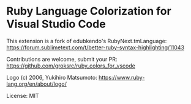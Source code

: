 # Ruby Language Colorization for Visual Studio Code 
This extension is a fork of edubkendo's RubyNext.tmLanguage: https://forum.sublimetext.com/t/better-ruby-syntax-highlighting/11043

Contributions are welcome, submit your PR: https://github.com/groksrc/ruby_colors_for_vscode

Logo (c) 2006, Yukihiro Matsumoto: https://www.ruby-lang.org/en/about/logo/

License: MIT